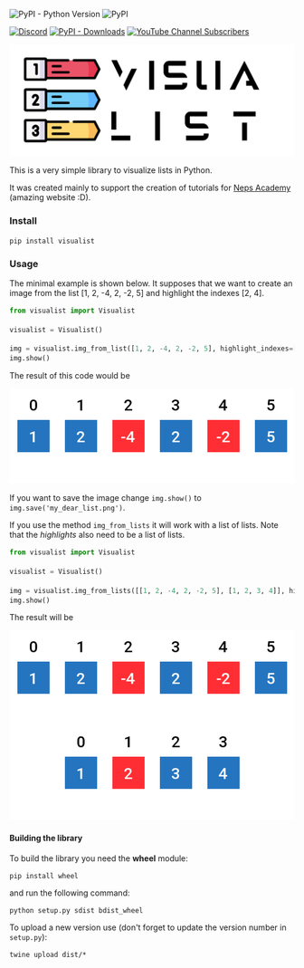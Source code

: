 ![PyPI - Python Version](https://img.shields.io/pypi/pyversions/visualist) ![PyPI](https://img.shields.io/pypi/v/visualist)

[![Discord](https://img.shields.io/discord/479923444017004556?label=discord)](https://discord.gg/jWWDRyD5Nu) [![PyPI - Downloads](https://img.shields.io/pypi/dm/visualist)](https://pypi.org/project/visualist/) [![YouTube Channel Subscribers](https://img.shields.io/youtube/channel/subscribers/UCMb90JgsFJpZyZzdmWCaCTg?style=social)](https://www.youtube.com/channel/UCMb90JgsFJpZyZzdmWCaCTg)

![Logo](/images/logo.svg)

This is a very simple library to visualize lists in Python.

It was created mainly to support the creation of tutorials for [Neps Academy](https://neps.academy/) (amazing website :D).

### Install

```
pip install visualist
```

### Usage

The minimal example is shown below. It supposes that we want to create an image from the list [1, 2, -4, 2, -2, 5] and highlight the indexes [2, 4].

```python
from visualist import Visualist

visualist = Visualist()

img = visualist.img_from_list([1, 2, -4, 2, -2, 5], highlight_indexes=[2, 4])
img.show()
```

The result of this code would be

![example](/images/simple.png)

If you want to save the image change `img.show()` to `img.save('my_dear_list.png')`.

If you use the method `img_from_lists` it will work with a list of lists. Note that the _highlights_ also need to be a list of lists.

```python
from visualist import Visualist

visualist = Visualist()

img = visualist.img_from_lists([[1, 2, -4, 2, -2, 5], [1, 2, 3, 4]], highlight_indexes=[[2, 4], [1]])
img.show()
```

The result will be

![example](/images/multi_lists.png)

#### Building the library

To build the library you need the **wheel** module:

```
pip install wheel
```

and run the following command:

```
python setup.py sdist bdist_wheel
```

To upload a new version use (don't forget to update the version number in `setup.py`):

```
twine upload dist/*
```
